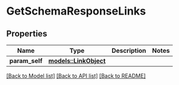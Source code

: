 # GetSchemaResponseLinks

## Properties

Name | Type | Description | Notes
------------ | ------------- | ------------- | -------------
**param_self** | [**models::LinkObject**](LinkObject.md) |  | 

[[Back to Model list]](../README.md#documentation-for-models) [[Back to API list]](../README.md#documentation-for-api-endpoints) [[Back to README]](../README.md)


